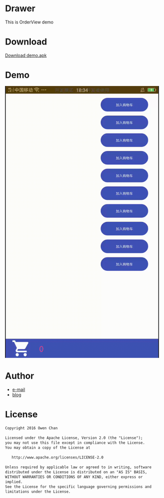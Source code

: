 Drawer
======


This is OrderView demo

Download
========
[ Download demo.apk ](https://github.com/chenzongwen/OrderView.git/demo.apk)

Demo
====
 ![image](https://github.com/chenzongwen/OrderView/blob/master/raw/order.gif)



Author
===========

- [e-mail](zongwen.chen@qq.com)
- [blog](http://blog.csdn.net/owenchan1987)

License
============

    Copyright 2016 Owen Chan

    Licensed under the Apache License, Version 2.0 (the "License");
    you may not use this file except in compliance with the License.
    You may obtain a copy of the License at

       http://www.apache.org/licenses/LICENSE-2.0

    Unless required by applicable law or agreed to in writing, software
    distributed under the License is distributed on an "AS IS" BASIS,
    WITHOUT WARRANTIES OR CONDITIONS OF ANY KIND, either express or implied.
    See the License for the specific language governing permissions and
    limitations under the License.
